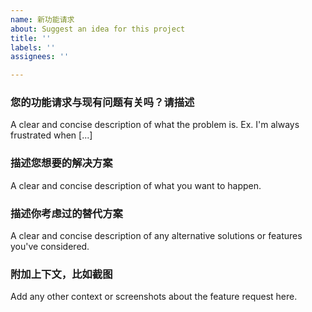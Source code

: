 ```yaml
---
name: 新功能请求
about: Suggest an idea for this project
title: ''
labels: ''
assignees: ''

---
```


### 您的功能请求与现有问题有关吗？请描述
A clear and concise description of what the problem is. Ex. I'm always frustrated when [...]

### 描述您想要的解决方案
A clear and concise description of what you want to happen.

### 描述你考虑过的替代方案
A clear and concise description of any alternative solutions or features you've considered.

### 附加上下文，比如截图
Add any other context or screenshots about the feature request here.

